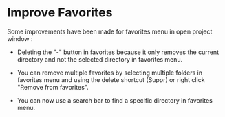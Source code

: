 # Improve Favorites

Some improvements have been made for favorites menu in open project window :

* Deleting the "-" button in favorites because it only removes the current directory and not the selected directory in favorites menu.

* You can remove multiple favorites by selecting multiple folders in favorites menu and using the delete shortcut (Suppr) or right click "Remove from favorites".

* You can now use a search bar to find a specific directory in favorites menu.
